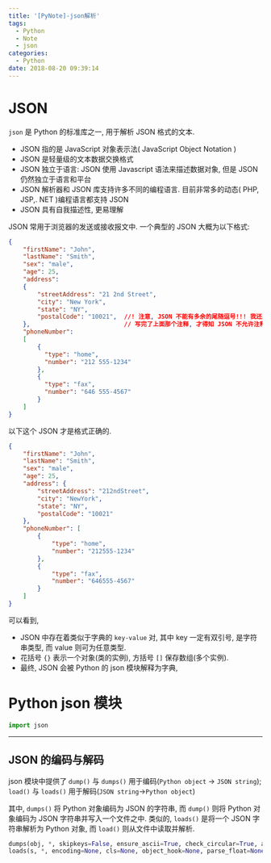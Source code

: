 ```yaml
---
title: '[PyNote]-json解析'
tags:
  - Python
  - Note
  - json
categories:
  - Python
date: 2018-08-20 09:39:14
---
```


# JSON

`json` 是 Python 的标准库之一, 用于解析 JSON 格式的文本.

- JSON 指的是 JavaScript 对象表示法( JavaScript Object Notation )
- JSON 是轻量级的文本数据交换格式
- JSON 独立于语言: JSON 使用 Javascript 语法来描述数据对象, 但是 JSON 仍然独立于语言和平台
- JSON 解析器和 JSON 库支持许多不同的编程语言. 目前非常多的动态( PHP, JSP,. NET )编程语言都支持 JSON
- JSON 具有自我描述性, 更易理解

JSON 常用于浏览器的发送或接收报文中. 一个典型的 JSON 大概为以下格式:

```json
{
    "firstName": "John",
    "lastName": "Smith",
    "sex": "male",
    "age": 25,
    "address": 
    {
        "streetAddress": "21 2nd Street",
        "city": "New York",
        "state": "NY",
        "postalCode": "10021",  //! 注意, JSON 不能有多余的尾随逗号!!! 我还以为是什么玄学 BUG 呢, 
    },                          // 写完了上面那个注释, 才得知 JSON 不允许注释, Why?!!!
    "phoneNumber":
    [
        {
          "type": "home",
          "number": "212 555-1234"
        },
        {
          "type": "fax",
          "number": "646 555-4567"
        }
    ]
}
```

以下这个 JSON 才是格式正确的.

```json
{
    "firstName": "John",
    "lastName": "Smith",
    "sex": "male",
    "age": 25,
    "address": {
        "streetAddress": "212ndStreet",
        "city": "NewYork",
        "state": "NY",
        "postalCode": "10021"
    },
    "phoneNumber": [
        {
            "type": "home",
            "number": "212555-1234"
        },
        {
            "type": "fax",
            "number": "646555-4567"
        }
    ]
}
```

可以看到, 
- JSON 中存在着类似于字典的 `key-value` 对, 其中 key 一定有双引号, 是字符串类型, 而 value 则可为任意类型.
- 花括号 `{}` 表示一个对象(类的实例), 方括号 `[]` 保存数组(多个实例).
- 最终, JSON 会被 Python 的 json 模块解释为字典,

# Python json 模块

```py
import json
```

---

## JSON 的编码与解码

json 模块中提供了 `dump()` 与 `dumps()` 用于编码(`Python object` -> `JSON string`); `load()` 与 `loads()` 用于解码(`JSON string`->`Python object`)

其中, `dumps()` 将 Python 对象编码为 JSON 的字符串, 而 `dump()` 则将 Python 对象编码为 JSON 字符串并写入一个文件之中. 类似的, `loads()` 是将一个 JSON 字符串解析为 Python 对象, 而 `load()` 则从文件中读取并解析.

```python
dumps(obj, *, skipkeys=False, ensure_ascii=True, check_circular=True, allow_nan=True, cls=None, indent=None, separators=None, default=None, sort_keys=False, **kw) -> str
loads(s, *, encoding=None, cls=None, object_hook=None, parse_float=None, parse_int=None, parse_constant=None, object_pairs_hook=None, **kw) -> obj
```

